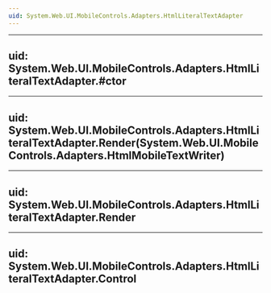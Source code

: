 ```yaml
---
uid: System.Web.UI.MobileControls.Adapters.HtmlLiteralTextAdapter
---
```


---
uid: System.Web.UI.MobileControls.Adapters.HtmlLiteralTextAdapter.#ctor
---

---
uid: System.Web.UI.MobileControls.Adapters.HtmlLiteralTextAdapter.Render(System.Web.UI.MobileControls.Adapters.HtmlMobileTextWriter)
---

---
uid: System.Web.UI.MobileControls.Adapters.HtmlLiteralTextAdapter.Render
---

---
uid: System.Web.UI.MobileControls.Adapters.HtmlLiteralTextAdapter.Control
---
